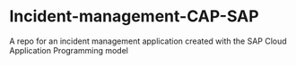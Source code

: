 # Incident-management-CAP-SAP
A repo for an incident management application created with the SAP Cloud Application Programming model 
